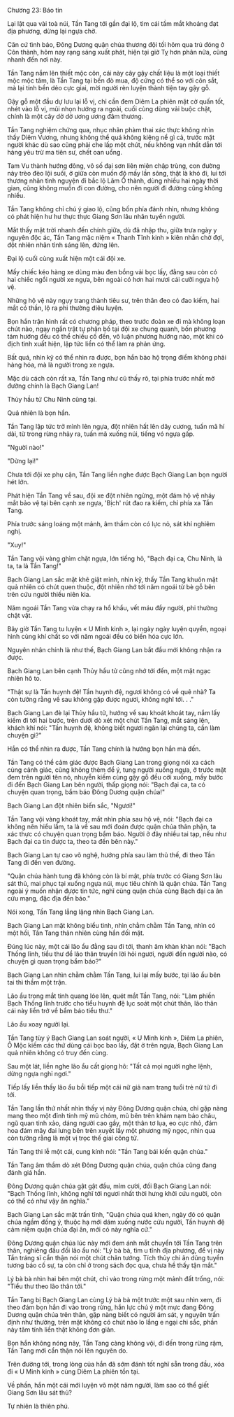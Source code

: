 




Chương 23: Báo tin


Lại lật qua vài toà núi, Tần Tang tới gần đại lộ, tìm cái tầm mắt khoáng đạt địa phương, dừng lại ngựa chờ.

Căn cứ tình báo, Đông Dương quận chúa thương đội tối hôm qua trú đóng ở Côn thành, hôm nay rạng sáng xuất phát, hiện tại giờ Tỵ hơn phân nửa, cũng nhanh đến nơi này.

Tần Tang nắm lên thiết mộc côn, cái này cây gậy chất liệu là một loại thiết mộc mộc tâm, là Tần Tang tại bến đò mua, độ cứng có thể so với côn sắt, mà lại tính bền dẻo cực giai, mời người rèn luyện thành tiện tay gậy gỗ.

Gậy gỗ một đầu dự lưu lại lỗ vị, chỉ cần đem Diêm La phiên mặt cờ quấn tốt, nhét vào lỗ vị, mũi nhọn hướng ra ngoài, cuối cùng dùng vải buộc chặt, chính là một cây dở dở ương ương đâm thương.

Tần Tang nghiệm chứng qua, nhục nhãn phàm thai xác thực không nhìn thấy Diêm Vương, nhưng không thể quá không kiêng nể gì cả, trước mặt người khác dù sao cũng phải che lấp một chút, nếu không vạn nhất dẫn tới hàng yêu trừ ma tiên sư, chết oan uổng.

Tam Vu thành hướng đông, vô số đại sơn liên miên chập trùng, con đường này trèo đèo lội suối, ở giữa còn muốn độ mấy lần sông, thật là khó đi, lui tới thương nhân tình nguyện đi bắc lộ Lâm Ổ thành, dùng nhiều hai ngày thời gian, cũng không muốn đi con đường, cho nên người đi đường cũng không nhiều.

Tần Tang không chỉ chú ý giao lộ, cũng bốn phía đánh nhìn, nhưng không có phát hiện hư hư thực thực Giang Sơn lâu nhãn tuyến người.

Mắt thấy mặt trời nhanh đến chính giữa, dù đã nhập thu, giữa trưa ngày y nguyên độc ác, Tần Tang mặc niệm « Thanh Tĩnh kinh » kiên nhẫn chờ đợi, đột nhiên nhãn tình sáng lên, đứng lên.

Đại lộ cuối cùng xuất hiện một cái đội xe.

Mấy chiếc kéo hàng xe dùng màu đen bồng vải bọc lấy, đằng sau còn có hai chiếc ngồi người xe ngựa, bên ngoài có hơn hai mươi cái cưỡi ngựa hộ vệ.

Những hộ vệ này ngụy trang thành tiêu sư, trên thân đeo có đao kiếm, hai mắt có thần, lộ ra phi thường điêu luyện.

Bọn hắn trận hình rất có chương pháp, theo trước đoàn xe đi mà không loạn chút nào, ngay ngắn trật tự phân bố tại đội xe chung quanh, bốn phương tám hướng đều có thể chiếu cố đến, vô luận phương hướng nào, một khi có địch tình xuất hiện, lập tức liền có thể làm ra phản ứng.

Bất quá, nhìn kỹ có thể nhìn ra được, bọn hắn bảo hộ trọng điểm không phải hàng hóa, mà là người trong xe ngựa.

Mặc dù cách còn rất xa, Tần Tang như cũ thấy rõ, tại phía trước nhất mở đường chính là Bạch Giang Lan!

Thủy hầu tử Chu Ninh cũng tại.

Quả nhiên là bọn hắn.

Tần Tang lập tức trở mình lên ngựa, đột nhiên hất lên dây cương, tuấn mã hí dài, từ trong rừng nhảy ra, tuấn mã xuống núi, tiếng vó ngựa gấp.

"Người nào!"

"Dừng lại!"

Chưa tới đội xe phụ cận, Tần Tang liền nghe được Bạch Giang Lan bọn người hét lớn.

Phát hiện Tần Tang về sau, đội xe đột nhiên ngừng, một đám hộ vệ nháy mắt bảo vệ tại bên cạnh xe ngựa, 'Bịch' rút đao ra kiếm, chỉ phía xa Tần Tang.

Phía trước sáng loáng một mảnh, âm thầm còn có lực nỏ, sát khí nghiêm nghị.

"Xuy!"

Tần Tang vội vàng ghìm chặt ngựa, lớn tiếng hô, "Bạch đại ca, Chu Ninh, là ta, ta là Tần Tang!"

Bạch Giang Lan sắc mặt khẽ giật mình, nhìn kỹ, thấy Tần Tang khuôn mặt quả nhiên có chút quen thuộc, đột nhiên nhớ tới năm ngoái từ bè gỗ bên trên cứu người thiếu niên kia.

Năm ngoái Tần Tang vừa chạy ra hổ khẩu, vết máu đầy người, phi thường chật vật.

Bây giờ Tần Tang tu luyện « U Minh kinh », lại ngày ngày luyện quyền, ngoại hình cùng khí chất so với năm ngoái đều có biến hóa cực lớn.

Nguyên nhân chính là như thế, Bạch Giang Lan bắt đầu mới không nhận ra được.

Bạch Giang Lan bên cạnh Thủy hầu tử cũng nhớ tới đến, một mặt ngạc nhiên hô to.

"Thật sự là Tần huynh đệ! Tần huynh đệ, ngươi không có về quê nhà? Ta còn tưởng rằng về sau không gặp được ngươi, không nghĩ tới. . ."

Bạch Giang Lan đè lại Thủy hầu tử, hướng về sau khoát khoát tay, nắm lấy kiếm đi tới hai bước, trên dưới dò xét một chút Tần Tang, mắt sáng lên, khách khí nói: "Tần huynh đệ, không biết ngươi ngăn lại chúng ta, cần làm chuyện gì?"

Hắn có thể nhìn ra được, Tần Tang chính là hướng bọn hắn mà đến.

Tần Tang có thể cảm giác được Bạch Giang Lan trong giọng nói xa cách cùng cảnh giác, cũng không thèm để ý, tung người xuống ngựa, ở trước mặt đem trên người tên nỏ, nhuyễn kiếm cùng gậy gỗ đều cởi xuống, mấy bước đi đến Bạch Giang Lan bên người, thấp giọng nói: "Bạch đại ca, ta có chuyện quan trọng, bẩm báo Đông Dương quận chúa!"

Bạch Giang Lan đột nhiên biến sắc, "Ngươi!"

Tần Tang vội vàng khoát tay, mắt nhìn phía sau hộ vệ, nói: "Bạch đại ca không nên hiểu lầm, ta là về sau mới đoán được quận chúa thân phận, ta xác thực có chuyện quan trọng bẩm báo. Người ở đây nhiều tai tạp, nếu như Bạch đại ca tin được ta, theo ta đến bên này."

Bạch Giang Lan tự cao võ nghệ, hướng phía sau làm thủ thế, đi theo Tần Tang đi đến ven đường.

"Quận chúa hành tung đã không còn là bí mật, phía trước có Giang Sơn lâu sát thủ, mai phục tại xuống ngựa núi, mục tiêu chính là quận chúa. Tần Tang ngoài ý muốn nhận được tin tức, nghĩ cùng quận chúa cùng Bạch đại ca ân cứu mạng, đặc địa đến báo."

Nói xong, Tần Tang lẳng lặng nhìn Bạch Giang Lan.

Bạch Giang Lan mặt không biểu tình, nhìn chằm chằm Tần Tang, nhìn có một hồi, Tần Tang thản nhiên cùng hắn đối mặt.

Đúng lúc này, một cái lão ẩu đằng sau đi tới, thanh âm khàn khàn nói: "Bạch Thống lĩnh, tiểu thư để lão thân truyền lời hỏi ngươi, người đến người nào, có chuyện gì quan trọng bẩm báo?"

Bạch Giang Lan nhìn chằm chằm Tần Tang, lui lại mấy bước, tại lão ẩu bên tai thì thầm một trận.

Lão ẩu trong mắt tinh quang lóe lên, quét mắt Tần Tang, nói: "Làm phiền Bạch Thống lĩnh trước cho tiểu huynh đệ lục soát một chút thân, lão thân cái này liền trở về bẩm báo tiểu thư."

Lão ẩu xoay người lại.

Tần Tang tùy ý Bạch Giang Lan soát người, « U Minh kinh », Diêm La phiên, Ô Mộc kiếm các thứ dùng cái bọc bao lấy, đặt ở trên ngựa, Bạch Giang Lan quả nhiên không có truy đến cùng.

Sau một lát, liền nghe lão ẩu cất giọng hô: "Tất cả mọi người nghe lệnh, dừng ngựa nghỉ ngơi."

Tiếp lấy liền thấy lão ẩu bồi tiếp một cái nữ giả nam trang tuổi trẻ nữ tử đi tới.

Tần Tang lần thứ nhất nhìn thấy vị này Đông Dương quận chúa, chỉ gặp nàng mang theo một đỉnh tinh mỹ mũ chỏm, mũ bên trên khảm nạm bảo châu, ngũ quan tinh xảo, dáng người cao gầy, một thân tơ lụa, eo cực nhỏ, đám hoa đám mây đai lưng bên trên xuyết lấy một phương mỹ ngọc, nhìn qua còn tưởng rằng là một vị trọc thế giai công tử.

Tần Tang thi lễ một cái, cung kính nói: "Tần Tang bái kiến quận chúa."

Tần Tang âm thầm dò xét Đông Dương quận chúa, quận chúa cũng đang đánh giá hắn.

Đông Dương quận chúa gật gật đầu, mỉm cười, đối Bạch Giang Lan nói: "Bạch Thống lĩnh, không nghĩ tới ngươi nhất thời hưng khởi cứu người, còn có thể có như vậy ân nghĩa."

Bạch Giang Lan sắc mặt trấn tĩnh, "Quận chúa quá khen, ngày đó có quận chúa ngầm đồng ý, thuộc hạ mới dám xuống nước cứu người, Tần huynh đệ cảm niệm quận chúa đại ân, mới có này nghĩa cử."

Đông Dương quận chúa lúc này mới đem ánh mắt chuyển tới Tần Tang trên thân, nghiêng đầu đối lão ẩu nói: "Lý bà bà, tìm u tĩnh địa phương, để vị này Tần tráng sĩ cẩn thận nói một chút chân tướng. Tích thủy chi ân dũng tuyền tương báo cố sự, ta còn chỉ ở trong sách đọc qua, chưa hề thấy tận mắt."

Lý bà bà nhìn hai bên một chút, chỉ vào trong rừng một mảnh đất trống, nói: "Tiểu thư theo lão thân tới."

Tần Tang bị Bạch Giang Lan cùng Lý bà bà một trước một sau nhìn xem, đi theo đám bọn hắn đi vào trong rừng, hắn lực chú ý một mực đang Đông Dương quận chúa trên thân, gặp nàng biết có người ám sát, y nguyên trấn định như thường, trên mặt không có chút nào lo lắng e ngại chi sắc, phần này tâm tính liền thật không đơn giản.

Bọn hắn không nóng nảy, Tần Tang càng không vội, đi đến trong rừng rậm, Tần Tang mới cẩn thận nói lên nguyên do.

Trên đường tới, trong lòng của hắn đã sớm đánh tốt nghĩ sẵn trong đầu, xóa đi « U Minh kinh » cùng Diêm La phiên tồn tại.

Về phần, hắn một cái mới luyện võ một năm người, làm sao có thể giết Giang Sơn lâu sát thủ?

Tự nhiên là thiên phú.





